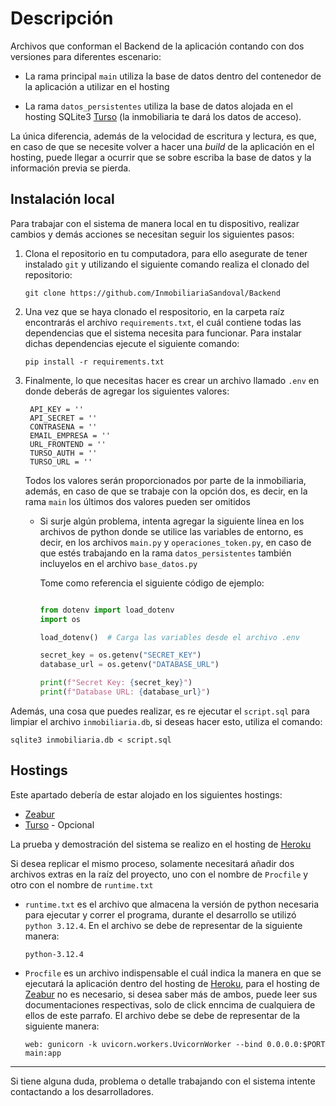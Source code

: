 # Descripción

Archivos que conforman el Backend de la aplicación contando con dos versiones para diferentes escenario:

* La rama principal `main` utiliza la base de datos dentro del contenedor de la aplicación a utilizar en el hosting

* La rama `datos_persistentes` utiliza la base de datos alojada en el hosting SQLite3 [Turso](https://turso.tech/) (la inmobiliaria te dará los datos de acceso).

La única diferencia, además de la velocidad de escritura y lectura, es que, en caso de que se necesite volver a hacer una *build* de la aplicación en el hosting, puede llegar a ocurrir que se sobre escriba la base de datos y la información previa se pierda.

## Instalación local

Para trabajar con el sistema de manera local en tu dispositivo, realizar cambios y demás acciones se necesitan seguir los siguientes pasos:

1. Clona el repositorio en tu computadora, para ello asegurate de tener instalado `git` y utilizando el siguiente comando realiza el clonado del repositorio:

    ```
    git clone https://github.com/InmobiliariaSandoval/Backend
    ```


2. Una vez que se haya clonado el respositorio, en la carpeta raíz encontrarás el archivo `requirements.txt`, el cuál contiene todas las dependencias que el sistema necesita para funcionar. Para instalar dichas dependencias ejecute el siguiente comando:

    ```
    pip install -r requirements.txt
    ```

3. Finalmente, lo que necesitas hacer es crear un archivo llamado `.env` en donde deberás de agregar los siguientes valores:

   ```
    API_KEY = ''
    API_SECRET = ''
    CONTRASENA = ''
    EMAIL_EMPRESA = ''
    URL_FRONTEND = ''
    TURSO_AUTH = ''
    TURSO_URL = ''
    ```
    Todos los valores serán proporcionados por parte de la inmobiliaria, además, en caso de que se trabaje con la opción dos, es decir, en la rama `main` los últimos dos valores pueden ser omitidos

    * Si surje algún problema, intenta agregar la siguiente línea en los archivos de python donde se utilice las variables de entorno, es decir, en los archivos `main.py` y `operaciones_token.py`, en caso de que estés trabajando en la rama `datos_persistentes` también incluyelos en el archivo `base_datos.py`

        Tome como referencia el siguiente código de ejemplo:

        ```python

        from dotenv import load_dotenv
        import os

        load_dotenv()  # Carga las variables desde el archivo .env

        secret_key = os.getenv("SECRET_KEY")
        database_url = os.getenv("DATABASE_URL")

        print(f"Secret Key: {secret_key}")
        print(f"Database URL: {database_url}")

        ```



Además, una cosa que puedes realizar, es re ejecutar el `script.sql` para limpiar el archivo `inmobiliaria.db`, si deseas hacer esto, utiliza el comando:

```
sqlite3 inmobiliaria.db < script.sql
```

## Hostings

Este apartado debería de estar alojado en los siguientes hostings:

* [Zeabur](https://zeabur.com/)
* [Turso](https://turso.tech/) - Opcional

La prueba y demostración del sistema se realizo en el hosting de [Heroku](https://www.heroku.com/)

Si desea replicar el mismo proceso, solamente necesitará añadir dos archivos extras en la raíz del proyecto, uno con el nombre de `Procfile` y otro con el nombre de `runtime.txt`

* `runtime.txt` es el archivo que almacena la versión de python necesaria para ejecutar y correr el programa, durante el desarrollo se utilizó `python 3.12.4`. En el archivo se debe de representar de la siguiente manera:

    ```
    python-3.12.4
    ```
* `Procfile` es un archivo indispensable el cuál indica la manera en que se ejecutará la aplicación dentro del hosting de [Heroku](https://devcenter.heroku.com/articles/procfile), para el hosting de [Zeabur](https://zeabur.com/docs/es-ES) no es necesario, si desea saber más de ambos, puede leer sus documentaciones respectivas, solo de click enncima de cualquiera de ellos de este parrafo. El archivo debe se debe de representar de la siguiente manera:

    ```
    web: gunicorn -k uvicorn.workers.UvicornWorker --bind 0.0.0.0:$PORT main:app
    ```

<hr>

Si tiene alguna duda, problema o detalle trabajando con el sistema intente contactando a los desarrolladores.

